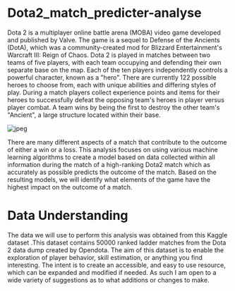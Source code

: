 # Dota2_match_predicter-analyse

Dota 2 is a multiplayer online battle arena (MOBA) video game developed and published by Valve. The game is a sequel to Defense of the Ancients (DotA), which was a community-created mod for Blizzard Entertainment's Warcraft III: Reign of Chaos. Dota 2 is played in matches between two teams of five players, with each team occupying and defending their own separate base on the map. Each of the ten players independently controls a powerful character, known as a "hero". There are currently 122 possible heroes to choose from, each with unique abilities and differing styles of play. During a match players collect experience points and items for their heroes to successfully defeat the opposing team's heroes in player versus player combat. A team wins by being the first to destroy the other team's "Ancient", a large structure located within their base.

![jpeg](d2.jpeg)

There are many different aspects of a match that contribute to the outcome of either a win or a loss. This analysis focuses on using various machine learning algorithms to create a model based on data collected within all information during the match of a high-ranking Dota2 match which as accurately as possible predicts the outcome of the match. Based on the resulting models, we will identify what elements of the game have the highest impact on the outcome of a match.

# Data Understanding
The data we will use to perform this analysis was obtained from this Kaggle dataset .This dataset contains 50000 ranked ladder matches from the Dota 2 data dump created by Opendota. 
The aim of this dataset is to enable the exploration of player behavior, skill estimation, or anything you find interesting. The intent is to create an accessible, and easy to use resource, which can be expanded and modified if needed. As such I am open to a wide variety of suggestions as to what additions or changes to make.

